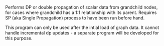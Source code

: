 Performs DP or double propagation of scalar data from grandchild nodes, for cases where grandchild has a 1:1 relationship with its parent. Requires SP (aka Single Propagation) process to have been run before hand. 

This program can only be used after the intial load of graph data. It cannot handle incremental dp updates - a separate program will be developed for this purpose.
